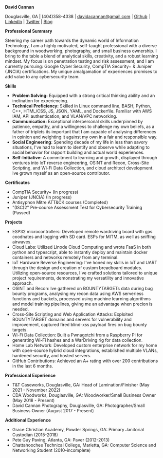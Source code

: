 **David Cannan**

Douglasville, GA | (404)358-4338 | davidacannan@gmail.com | [Github](https://github.com/Cdaprod/) | [LinkedIn](https://linkedin.com/in/cdasmkt) | [Twitter](https://twitter.com/cdasmktcda) | [Blog](https://Sanity.Cdaprod.dev/)

**Professional Summary**

Steering my career path towards the dynamic world of Information Technology, I am a highly motivated, self-taught professional with a diverse background in woodworking, photography, and small business ownership. 
I bring to the table a blend of analytical skills, creativity, and a robust learning mindset. My focus is on penetration testing and risk assessment, and I am currently pursuing: Google Cyber Security, CompTIA Security+ & Juniper (JNCIA) certifications. My unique amalgamation of experiences promises to add value to any cybersecurity team.

**Skills**

* **Problem Solving:** Equipped with a strong critical thinking ability and an inclination for experiencing. 
* **Technical Proficiency:** Skilled in Linux command line, BASH, Python, C++, HTML/CSS, JS, JSON, YAML, and Dockerfile. Familiar with AWS IAM, API authentication, and VLAN/VPC networking.
* **Communication:** Exceptional interpersonal skills underpinned by patience, empathy, and a willingness to challenge my own beliefs, as a father of triplets its important that I am capable of analysing differences in opinion and weighting it against my own in a fair and responsible way.  
* **Social Engineering:** Spending decade of my life in less than savory situations, I've had to learn to identify and observe while adapting to social behavior for rapport building and actual world experiences.
* **Self-Initiative:** A commitment to learning and growth, displayed through ventures into IoT reverse engineering, OSINT and Recon, Cross-Site Scripting, and Wi-Fi Data Collection, and cloud architect development. Ive grown myself as an open-source contributor. 

**Certificates**

* CompTIA Security+ (In progress)
* Juniper (JNCIA) (In progress)
* Antisyphon Mitre ATT&CK courses (Completed)
* "(ISC)2" Pre-course Assessment Test for Cybersecurity Training (Passed)

**Projects**

* ESP32 microcontrollers: Developed remote wardriving board with gps coodnates and logging with SD card. ESPs for MITM, as well as sniffing airwaves. 
* Cloud Labs: Utilized Linode Cloud Computing and wrote FaaS in both python and typescript, able to instantly deploy and maintain docker containers and networks remotely from any terminal.
* IoT Hardware Reverse Engineering: I've honed my skills in IoT and UART through the design and creation of custom breadboard modules. Utilizing open-source resources, I've crafted solutions tailored to unique project requirements, demonstrating my versatility and innovative approach.
* OSINT and Recon: Ive gathered on BOUNTYTARGETs data during bug bounty programs, analysing my recon data using AWS serverless functions and buckets, processed using machine learning algorithms and model training pipelines, giving me an advantage when precion is needed.
* Cross-Site Scripting and Web Application Attacks: Exploited BOUNTYTARGET domains and servers for vulnerability and improvement, captured fired blind-xss payload fires on bug bounty targets.
* Wi-Fi Data Collection: Built a Pwnagotchi from a Raspberry Pi for generating Wi-Fi hashes and a WarDriving rig for data collection.
* Home Lab Network: Developed custom enterprise network for my home with open-source hybrid cloud integrations, established multiple VLANs, hardened security, and hosted servers.
* GitHub Contributions: Achieved an A+ rating with over 200 contributions in the last 6 months.

**Professional Experience**

* T&T Caseworks, Douglasville, GA: Head of Lamination/Finisher (May 2021 - November 2022)
* CDA Woodworks, Douglasville, GA: Woodworker/Small Business Owner (May 2018 - Present)
* David Cannan Photography, Douglasville, GA: Photographer/Small Business Owner (August 2017 - Present)

**Additional Experience**

* Grace Christian Academy, Powder Springs, GA: Primary Janitorial Custodian (2015-2018)
* Pete Guy Paving, Atlanta, GA: Paver (2012-2013)
* Chattahoochee Technical College, Marietta, GA: Computer Science and Networking Student (2010-incomplete)
